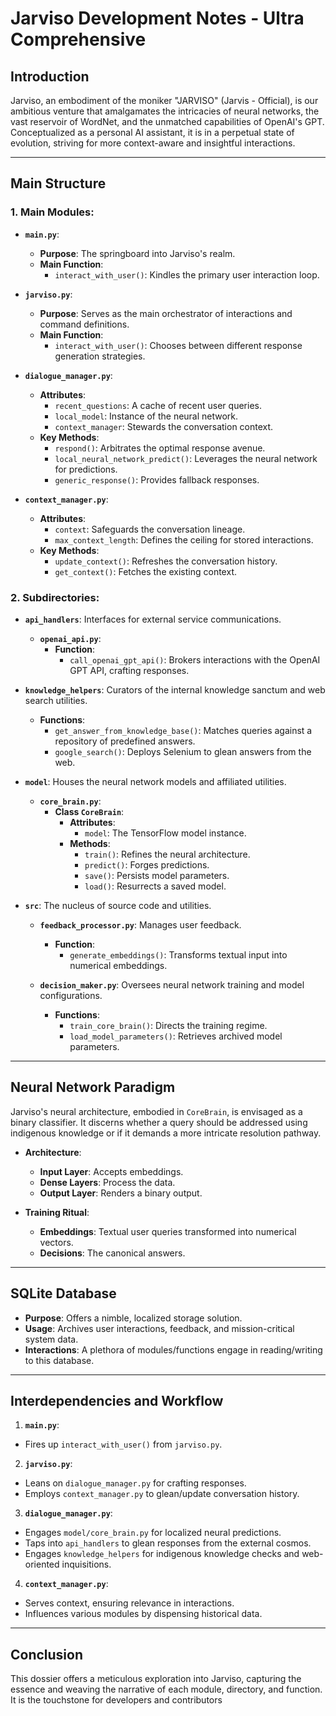 # Jarviso Development Notes - Ultra Comprehensive

## Introduction

Jarviso, an embodiment of the moniker "JARVISO" (Jarvis - Official), is our ambitious venture that amalgamates the intricacies of neural networks, the vast reservoir of WordNet, and the unmatched capabilities of OpenAI's GPT. Conceptualized as a personal AI assistant, it is in a perpetual state of evolution, striving for more context-aware and insightful interactions.

---

## Main Structure

### 1. **Main Modules**:

- **`main.py`**:
  - **Purpose**: The springboard into Jarviso's realm.
  - **Main Function**: 
    - `interact_with_user()`: Kindles the primary user interaction loop.
  
- **`jarviso.py`**:
  - **Purpose**: Serves as the main orchestrator of interactions and command definitions.
  - **Main Function**: 
    - `interact_with_user()`: Chooses between different response generation strategies.

- **`dialogue_manager.py`**:
  - **Attributes**: 
    - `recent_questions`: A cache of recent user queries.
    - `local_model`: Instance of the neural network.
    - `context_manager`: Stewards the conversation context.
  - **Key Methods**: 
    - `respond()`: Arbitrates the optimal response avenue.
    - `local_neural_network_predict()`: Leverages the neural network for predictions.
    - `generic_response()`: Provides fallback responses.
  
- **`context_manager.py`**:
  - **Attributes**: 
    - `context`: Safeguards the conversation lineage.
    - `max_context_length`: Defines the ceiling for stored interactions.
  - **Key Methods**: 
    - `update_context()`: Refreshes the conversation history.
    - `get_context()`: Fetches the existing context.

### 2. **Subdirectories**:

- **`api_handlers`**: Interfaces for external service communications.
  - **`openai_api.py`**:
    - **Function**: 
      - `call_openai_gpt_api()`: Brokers interactions with the OpenAI GPT API, crafting responses.

- **`knowledge_helpers`**: Curators of the internal knowledge sanctum and web search utilities.
  - **Functions**: 
    - `get_answer_from_knowledge_base()`: Matches queries against a repository of predefined answers.
    - `google_search()`: Deploys Selenium to glean answers from the web.

- **`model`**: Houses the neural network models and affiliated utilities.
  - **`core_brain.py`**:
    - **Class `CoreBrain`**:
      - **Attributes**: 
        - `model`: The TensorFlow model instance.
      - **Methods**: 
        - `train()`: Refines the neural architecture.
        - `predict()`: Forges predictions.
        - `save()`: Persists model parameters.
        - `load()`: Resurrects a saved model.
    
- **`src`**: The nucleus of source code and utilities.
  - **`feedback_processor.py`**: Manages user feedback.
    - **Function**: 
      - `generate_embeddings()`: Transforms textual input into numerical embeddings.
  
  - **`decision_maker.py`**: Oversees neural network training and model configurations.
    - **Functions**: 
      - `train_core_brain()`: Directs the training regime.
      - `load_model_parameters()`: Retrieves archived model parameters.

---

## Neural Network Paradigm

Jarviso's neural architecture, embodied in `CoreBrain`, is envisaged as a binary classifier. It discerns whether a query should be addressed using indigenous knowledge or if it demands a more intricate resolution pathway.

- **Architecture**: 
  - **Input Layer**: Accepts embeddings.
  - **Dense Layers**: Process the data.
  - **Output Layer**: Renders a binary output.

- **Training Ritual**: 
  - **Embeddings**: Textual user queries transformed into numerical vectors.
  - **Decisions**: The canonical answers.

---

## SQLite Database

- **Purpose**: Offers a nimble, localized storage solution.
- **Usage**: Archives user interactions, feedback, and mission-critical system data.
- **Interactions**: A plethora of modules/functions engage in reading/writing to this database.

---

## Interdependencies and Workflow

1. **`main.py`**:
  - Fires up `interact_with_user()` from `jarviso.py`.

2. **`jarviso.py`**:
  - Leans on `dialogue_manager.py` for crafting responses.
  - Employs `context_manager.py` to glean/update conversation history.

3. **`dialogue_manager.py`**:
  - Engages `model/core_brain.py` for localized neural predictions.
  - Taps into `api_handlers` to glean responses from the external cosmos.
  - Engages `knowledge_helpers` for indigenous knowledge checks and web-oriented inquisitions.

4. **`context_manager.py`**:
  - Serves context, ensuring relevance in interactions.
  - Influences various modules by dispensing historical data.

---

## Conclusion

This dossier offers a meticulous exploration into Jarviso, capturing the essence and weaving the narrative of each module, directory, and function. It is the touchstone for developers and contributors
